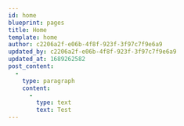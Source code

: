 ```yaml
---
id: home
blueprint: pages
title: Home
template: home
author: c2206a2f-e06b-4f8f-923f-3f97c7f9e6a9
updated_by: c2206a2f-e06b-4f8f-923f-3f97c7f9e6a9
updated_at: 1689262582
post_content:
  -
    type: paragraph
    content:
      -
        type: text
        text: Test
---
```

